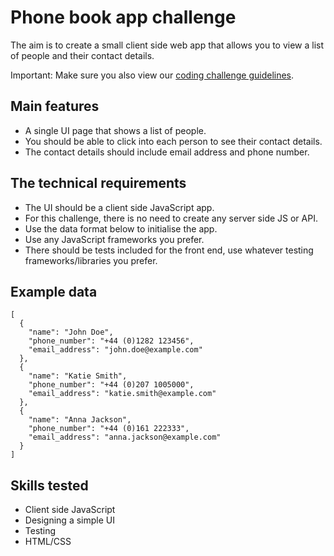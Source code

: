 # Phone book app challenge

The aim is to create a small client side web app that allows you to view a list of people and their contact details.

Important: Make sure you also view our [coding challenge guidelines](README.md).

## Main features

- A single UI page that shows a list of people.
- You should be able to click into each person to see their contact details.
- The contact details should include email address and phone number.

## The technical requirements

- The UI should be a client side JavaScript app.
- For this challenge, there is no need to create any server side JS or API.
- Use the data format below to initialise the app.
- Use any JavaScript frameworks you prefer.
- There should be tests included for the front end, use whatever testing frameworks/libraries you prefer.

## Example data

```
[
  {
    "name": "John Doe",
    "phone_number": "+44 (0)1282 123456",
    "email_address": "john.doe@example.com"
  },
  {
    "name": "Katie Smith",
    "phone_number": "+44 (0)207 1005000",
    "email_address": "katie.smith@example.com"
  },
  {
    "name": "Anna Jackson",
    "phone_number": "+44 (0)161 222333",
    "email_address": "anna.jackson@example.com"
  }
]
```

## Skills tested

- Client side JavaScript
- Designing a simple UI
- Testing
- HTML/CSS
